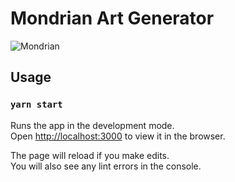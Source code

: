 # Mondrian Art Generator
![Mondrian](https://firebasestorage.googleapis.com/v0/b/toolgraphics.appspot.com/o/github%2FLocal.png?alt=media&token=1f8d499d-31f2-404e-88ba-8c770ccf77bf "Local run")

## Usage

### `yarn start`

Runs the app in the development mode.\
Open [http://localhost:3000](http://localhost:3000) to view it in the browser.

The page will reload if you make edits.\
You will also see any lint errors in the console.

